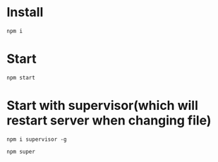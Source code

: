 # Install
```
npm i
```

# Start
```
npm start
```

# Start with supervisor(which will restart server when changing file)
```
npm i supervisor -g
```
```
npm super
```
